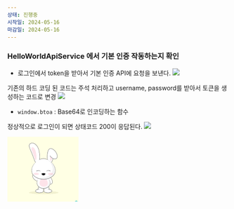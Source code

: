 ```yaml
---
상태: 진행중
시작일: 2024-05-16
마감일: 2024-05-16
---
```

### HelloWorldApiService 에서 기본 인증 작동하는지 확인
- 로그인에서 token을 받아서 기본 인증 API에 요청을 보낸다.
![](https://i.imgur.com/zhKsdHb.png)


기존의 하드 코딩 된 코드는 주석 처리하고 username, password를 받아서 토큰을 생성하는 코드로 변경
![](https://i.imgur.com/H5jE9FD.png)
- `window.btoa` :  Base64로 인코딩하는 함수

정상적으로 로그인이 되면 상태코드 200이 응답된다.
![](https://i.imgur.com/sT7DYMd.png)


![](프론트에서%20로그인할%20때%20기본%20인증%20서비스%20호출하기-20240516150327501.webp)
